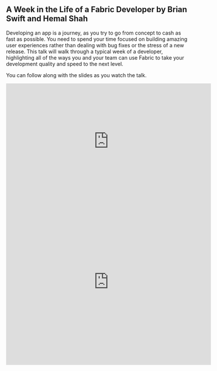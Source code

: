<!--
{
"name" : "week-in-life",
"version" : "0.0.1",
"title" : "A Week in the Life of a Fabric Developer by Brian Swift and Hemal Shah",
"description" : "Developing an app is a journey, as you try to go from concept to cash as fast as possible. You need to spend your time focused on building amazing user experiences rather than dealing with bug fixes or the stress of a new release.",
"freshnessDate" : 2015-11-01,
"homepage" : "https://dev.twitter.com/flight/2015",
"canonicalSource" : "https://dev.twitter.com/flight/2015",
"license" : "All Rights Reserved"
}
-->


<!-- @section -->

## A Week in the Life of a Fabric Developer by Brian Swift and Hemal Shah

Developing an app is a journey, as you try to go from concept to cash as fast as possible. You need to spend your time focused on building amazing user experiences rather than dealing with bug fixes or the stress of a new release. This talk will walk through a typical week of a developer, highlighting all of the ways you and your team can use Fabric to take your development quality and speed to the next level.

You can follow along with the slides as you watch the talk.

<iframe width="560" height="315" src="https://www.youtube.com/embed/fzT-GVvqNx4" frameborder="0" allowfullscreen></iframe>

<iframe width="560" height="456" src="https://g.twimg.com/dev/flight/2015/keynotes/Flight2015-Hermal_and_Swift-Fabric_a_Week.pdf" frameborder="0" allowfullscreen></iframe>

<!-- @task, "hasDeliverable" : true, "text" : "What's the most frustrating part of app development for you? How do you deal with it?" -->

